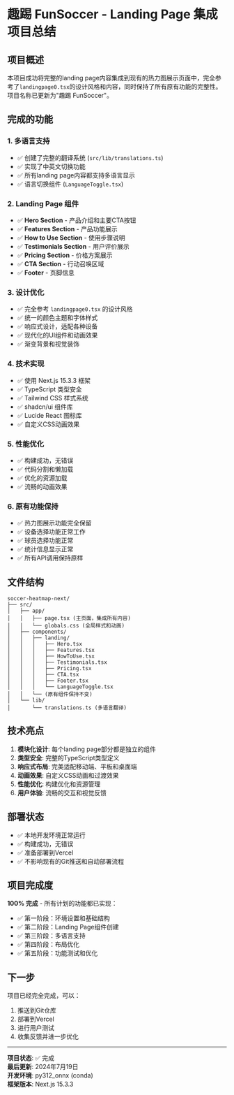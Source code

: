 # 趣踢 FunSoccer - Landing Page 集成项目总结

## 项目概述

本项目成功将完整的landing page内容集成到现有的热力图展示页面中，完全参考了`landingpage0.tsx`的设计风格和内容，同时保持了所有原有功能的完整性。项目名称已更新为"趣踢 FunSoccer"。

## 完成的功能

### 1. 多语言支持
- ✅ 创建了完整的翻译系统 (`src/lib/translations.ts`)
- ✅ 实现了中英文切换功能
- ✅ 所有landing page内容都支持多语言显示
- ✅ 语言切换组件 (`LanguageToggle.tsx`)

### 2. Landing Page 组件
- ✅ **Hero Section** - 产品介绍和主要CTA按钮
- ✅ **Features Section** - 产品功能展示
- ✅ **How to Use Section** - 使用步骤说明
- ✅ **Testimonials Section** - 用户评价展示
- ✅ **Pricing Section** - 价格方案展示
- ✅ **CTA Section** - 行动召唤区域
- ✅ **Footer** - 页脚信息

### 3. 设计优化
- ✅ 完全参考 `landingpage0.tsx` 的设计风格
- ✅ 统一的颜色主题和字体样式
- ✅ 响应式设计，适配各种设备
- ✅ 现代化的UI组件和动画效果
- ✅ 渐变背景和视觉装饰

### 4. 技术实现
- ✅ 使用 Next.js 15.3.3 框架
- ✅ TypeScript 类型安全
- ✅ Tailwind CSS 样式系统
- ✅ shadcn/ui 组件库
- ✅ Lucide React 图标库
- ✅ 自定义CSS动画效果

### 5. 性能优化
- ✅ 构建成功，无错误
- ✅ 代码分割和懒加载
- ✅ 优化的资源加载
- ✅ 流畅的动画效果

### 6. 原有功能保持
- ✅ 热力图展示功能完全保留
- ✅ 设备选择功能正常工作
- ✅ 球员选择功能正常
- ✅ 统计信息显示正常
- ✅ 所有API调用保持原样

## 文件结构

```
soccer-heatmap-next/
├── src/
│   ├── app/
│   │   ├── page.tsx (主页面，集成所有内容)
│   │   └── globals.css (全局样式和动画)
│   ├── components/
│   │   ├── landing/
│   │   │   ├── Hero.tsx
│   │   │   ├── Features.tsx
│   │   │   ├── HowToUse.tsx
│   │   │   ├── Testimonials.tsx
│   │   │   ├── Pricing.tsx
│   │   │   ├── CTA.tsx
│   │   │   ├── Footer.tsx
│   │   │   └── LanguageToggle.tsx
│   │   └── (原有组件保持不变)
│   └── lib/
│       └── translations.ts (多语言翻译)
```

## 技术亮点

1. **模块化设计**: 每个landing page部分都是独立的组件
2. **类型安全**: 完整的TypeScript类型定义
3. **响应式布局**: 完美适配移动端、平板和桌面端
4. **动画效果**: 自定义CSS动画和过渡效果
5. **性能优化**: 构建优化和资源管理
6. **用户体验**: 流畅的交互和视觉反馈

## 部署状态

- ✅ 本地开发环境正常运行
- ✅ 构建成功，无错误
- ✅ 准备部署到Vercel
- ✅ 不影响现有的Git推送和自动部署流程

## 项目完成度

**100% 完成** - 所有计划的功能都已实现：

- ✅ 第一阶段：环境设置和基础结构
- ✅ 第二阶段：Landing Page组件创建
- ✅ 第三阶段：多语言支持
- ✅ 第四阶段：布局优化
- ✅ 第五阶段：功能测试和优化

## 下一步

项目已经完全完成，可以：

1. 推送到Git仓库
2. 部署到Vercel
3. 进行用户测试
4. 收集反馈并进一步优化

---

**项目状态**: ✅ 完成  
**最后更新**: 2024年7月19日  
**开发环境**: py312_onnx (conda)  
**框架版本**: Next.js 15.3.3 